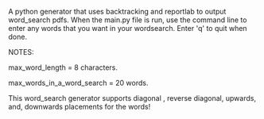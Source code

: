 A python generator that uses backtracking and reportlab to output word_search pdfs. When the main.py file is run, use the command line to enter any words that you want in your wordsearch.
Enter 'q' to quit when done.

NOTES: 

max_word_length = 8 characters.

max_words_in_a_word_search = 20 words.

This word_search generator supports diagonal , reverse diagonal, upwards, and, downwards placements for the words!
